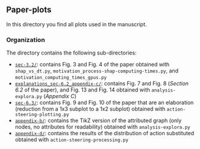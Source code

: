 ## Paper-plots

In this directory you find all plots used in the manuscript.

### Organization

The directory contains the following sub-directories:
- [`sec-3.2/`](sec-3.2): contains Fig. 3 and Fig. 4 of the paper obtained with `shap_vs_dt.py`, `motivation_process-shap-computing-times.py`, and `motivation_computing_times_gpus.py`
- [`explanations_sec-6.2_appendix-c/`](explanations_sec-6.2_appendix-c): contains Fig. 7 and Fig. 8 (*Section 6.2* of the paper), and Fig. 13 and Fig. 14 obtained with `analysis-explora.py` (*Appendix C*)
- [`sec-6.3/`](sec-6.3): contains Fig. 9 and Fig. 10 of the paper that are an elaboration (reduction from a 1x3 subplot to a 1x2 subplot) obtained with `action-steering-plotting.py`
- [`appendix-b/`](appendix-b): contains the TikZ version of the attributed graph (only nodes, no attributes for readability) obtained with `analysis-explora.py`
- [`appendix-d/`](appendix-d): contains the results of the distribution of action substituted obtained with `action-steering-processing.py`
